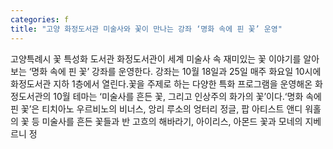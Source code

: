 ```yaml
---
categories: f
title: "고양 화정도서관 미술사와 꽃이 만나는 강좌 ‘명화 속에 핀 꽃’ 운영"
---
```

고양특례시 꽃 특성화 도서관 화정도서관이 세계 미술사 속 재미있는 꽃 이야기를 알아보는 ‘명화 속에 핀 꽃’ 강좌를 운영한다. 강좌는 10월 18일과 25일 매주 화요일 10시에 화정도서관 지하 1층에서 열린다.꽃을 주제로 하는 다양한 특화 프로그램을 운영해온 화정도서관의 10월 테마는 ‘미술사를 흔든 꽃, 그리고 인상주의 화가의 꽃’이다.‘명화 속에 핀 꽃’은 티치아노 우르비노의 비너스, 앙리 루소의 엉터리 정글, 팝 아티스트 앤디 워홀의 꽃 등 미술사를 흔든 꽃들과 반 고흐의 해바라기, 아이리스, 아몬드 꽃과 모네의 지베르니 정